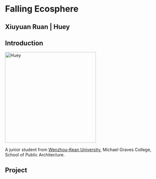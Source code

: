 # Falling Ecosphere
## Xiuyuan Ruan | Huey
## Introduction
  <img alt="Huey" src="https://github.com/steenblikrs/2021-Spring-Studio/blob/e62fb6e8d47db075a2c584fba5a6852f192431de/students/Huey/WIN_20210305_00_29_25_Pro%20(2).jpg?raw=true" width="300">
  
  A junior student from [Wenzhou-Kean University](http://www.wku.edu.cn/), Michael Graves College, School of Public Architecture.
  <br>




## Project
